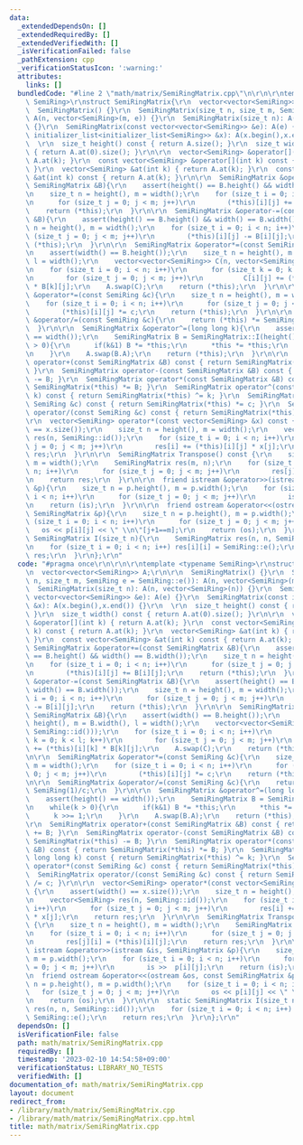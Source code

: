 ```yaml
---
data:
  _extendedDependsOn: []
  _extendedRequiredBy: []
  _extendedVerifiedWith: []
  _isVerificationFailed: false
  _pathExtension: cpp
  _verificationStatusIcon: ':warning:'
  attributes:
    links: []
  bundledCode: "#line 2 \"math/matrix/SemiRingMatrix.cpp\"\n\r\n\r\ntemplate <typename\
    \ SemiRing>\r\nstruct SemiRingMatrix{\r\n  vector<vector<SemiRing>> A;\r\n\r\n\
    \  SemiRingMatrix() {}\r\n  SemiRingMatrix(size_t n, size_t m, SemiRing e = SemiRing::e()):\
    \ A(n, vector<SemiRing>(m, e)) {}\r\n  SemiRingMatrix(size_t n): A(n, vector<SemiRing>(n))\
    \ {}\r\n  SemiRingMatrix(const vector<vector<SemiRing>> &e): A(e) {}\r\n  SemiRingMatrix(const\
    \ initializer_list<initializer_list<SemiRing>> &x): A(x.begin(),x.end()) {}\r\n\
    \  \r\n  size_t height() const { return A.size(); }\r\n  size_t width() const\
    \ { return A.at(0).size(); }\r\n\r\n  vector<SemiRing> &operator[](int k) { return\
    \ A.at(k); }\r\n  const vector<SemiRing> &operator[](int k) const { return A.at(k);\
    \ }\r\n  vector<SemiRing> &at(int k) { return A.at(k); }\r\n  const vector<SemiRing>\
    \ &at(int k) const { return A.at(k); }\r\n\r\n  SemiRingMatrix &operator+=(const\
    \ SemiRingMatrix &B){\r\n    assert(height() == B.height() && width() == B.width());\r\
    \n    size_t n = height(), m = width();\r\n    for (size_t i = 0; i < n; i++)\r\
    \n      for (size_t j = 0; j < m; j++)\r\n        (*this)[i][j] += B[i][j];\r\n\
    \    return (*this);\r\n  }\r\n\r\n  SemiRingMatrix &operator-=(const SemiRingMatrix\
    \ &B){\r\n    assert(height() == B.height() && width() == B.width());\r\n    size_t\
    \ n = height(), m = width();\r\n    for (size_t i = 0; i < n; i++)\r\n      for\
    \ (size_t j = 0; j < m; j++)\r\n        (*this)[i][j] -= B[i][j];\r\n    return\
    \ (*this);\r\n  }\r\n\r\n  SemiRingMatrix &operator*=(const SemiRingMatrix &B){\r\
    \n    assert(width() == B.height());\r\n    size_t n = height(), m = B.width(),\
    \ l = width();\r\n    vector<vector<SemiRing>> C(n, vector<SemiRing>(m, SemiRing::id()));\r\
    \n    for (size_t i = 0; i < n; i++)\r\n      for (size_t k = 0; k < l; k++)\r\
    \n        for (size_t j = 0; j < m; j++)\r\n          C[i][j] += (*this)[i][k]\
    \ * B[k][j];\r\n    A.swap(C);\r\n    return (*this);\r\n  }\r\n\r\n  SemiRingMatrix\
    \ &operator*=(const SemiRing &c){\r\n    size_t n = height(), m = width();\r\n\
    \    for (size_t i = 0; i < n; i++)\r\n      for (size_t j = 0; j < m; j++)\r\n\
    \        (*this)[i][j] *= c;\r\n    return (*this);\r\n  }\r\n\r\n  SemiRingMatrix\
    \ &operator/=(const SemiRing &c){\r\n    return (*this) *= SemiRing(1)/c;\r\n\
    \  }\r\n\r\n  SemiRingMatrix &operator^=(long long k){\r\n    assert(height()\
    \ == width());\r\n    SemiRingMatrix B = SemiRingMatrix::I(height());\r\n    while(k\
    \ > 0){\r\n      if(k&1) B *= *this;\r\n      *this *= *this;\r\n      k >>= 1;\r\
    \n    }\r\n    A.swap(B.A);\r\n    return (*this);\r\n  }\r\n\r\n  SemiRingMatrix\
    \ operator+(const SemiRingMatrix &B) const { return SemiRingMatrix(*this) += B;\
    \ }\r\n  SemiRingMatrix operator-(const SemiRingMatrix &B) const { return SemiRingMatrix(*this)\
    \ -= B; }\r\n  SemiRingMatrix operator*(const SemiRingMatrix &B) const { return\
    \ SemiRingMatrix(*this) *= B; }\r\n  SemiRingMatrix operator^(const long long\
    \ k) const { return SemiRingMatrix(*this) ^= k; }\r\n  SemiRingMatrix operator*(const\
    \ SemiRing &c) const { return SemiRingMatrix(*this) *= c; }\r\n  SemiRingMatrix\
    \ operator/(const SemiRing &c) const { return SemiRingMatrix(*this) /= c; }\r\n\
    \r\n  vector<SemiRing> operator*(const vector<SemiRing> &x) const {\r\n    assert(width()\
    \ == x.size());\r\n    size_t n = height(), m = width();\r\n    vector<SemiRing>\
    \ res(n, SemiRing::id());\r\n    for (size_t i = 0; i < n; i++)\r\n      for (size_t\
    \ j = 0; j < m; j++)\r\n        res[i] += (*this)[i][j] * x[j];\r\n    return\
    \ res;\r\n  }\r\n\r\n  SemiRingMatrix Transpose() const {\r\n    size_t n = height(),\
    \ m = width();\r\n    SemiRingMatrix res(m, n);\r\n    for (size_t i = 0; i <\
    \ n; i++)\r\n      for (size_t j = 0; j < m; j++)\r\n        res[j][i] = (*this)[i][j];\r\
    \n    return res;\r\n  }\r\n\r\n  friend istream &operator>>(istream &is, SemiRingMatrix\
    \ &p){\r\n    size_t n = p.height(), m = p.width();\r\n    for (size_t i = 0;\
    \ i < n; i++)\r\n      for (size_t j = 0; j < m; j++)\r\n        is >>  p[i][j];\r\
    \n    return (is);\r\n  }\r\n\r\n  friend ostream &operator<<(ostream &os, const\
    \ SemiRingMatrix &p){\r\n    size_t n = p.height(), m = p.width();\r\n    for\
    \ (size_t i = 0; i < n; i++)\r\n      for (size_t j = 0; j < m; j++)\r\n     \
    \   os << p[i][j] << \" \\n\"[j+1==m];\r\n    return (os);\r\n  }\r\n\r\n  static\
    \ SemiRingMatrix I(size_t n){\r\n    SemiRingMatrix res(n, n, SemiRing::id());\r\
    \n    for (size_t i = 0; i < n; i++) res[i][i] = SemiRing::e();\r\n    return\
    \ res;\r\n  }\r\n};\r\n"
  code: "#pragma once\r\n\r\n\r\ntemplate <typename SemiRing>\r\nstruct SemiRingMatrix{\r\
    \n  vector<vector<SemiRing>> A;\r\n\r\n  SemiRingMatrix() {}\r\n  SemiRingMatrix(size_t\
    \ n, size_t m, SemiRing e = SemiRing::e()): A(n, vector<SemiRing>(m, e)) {}\r\n\
    \  SemiRingMatrix(size_t n): A(n, vector<SemiRing>(n)) {}\r\n  SemiRingMatrix(const\
    \ vector<vector<SemiRing>> &e): A(e) {}\r\n  SemiRingMatrix(const initializer_list<initializer_list<SemiRing>>\
    \ &x): A(x.begin(),x.end()) {}\r\n  \r\n  size_t height() const { return A.size();\
    \ }\r\n  size_t width() const { return A.at(0).size(); }\r\n\r\n  vector<SemiRing>\
    \ &operator[](int k) { return A.at(k); }\r\n  const vector<SemiRing> &operator[](int\
    \ k) const { return A.at(k); }\r\n  vector<SemiRing> &at(int k) { return A.at(k);\
    \ }\r\n  const vector<SemiRing> &at(int k) const { return A.at(k); }\r\n\r\n \
    \ SemiRingMatrix &operator+=(const SemiRingMatrix &B){\r\n    assert(height()\
    \ == B.height() && width() == B.width());\r\n    size_t n = height(), m = width();\r\
    \n    for (size_t i = 0; i < n; i++)\r\n      for (size_t j = 0; j < m; j++)\r\
    \n        (*this)[i][j] += B[i][j];\r\n    return (*this);\r\n  }\r\n\r\n  SemiRingMatrix\
    \ &operator-=(const SemiRingMatrix &B){\r\n    assert(height() == B.height() &&\
    \ width() == B.width());\r\n    size_t n = height(), m = width();\r\n    for (size_t\
    \ i = 0; i < n; i++)\r\n      for (size_t j = 0; j < m; j++)\r\n        (*this)[i][j]\
    \ -= B[i][j];\r\n    return (*this);\r\n  }\r\n\r\n  SemiRingMatrix &operator*=(const\
    \ SemiRingMatrix &B){\r\n    assert(width() == B.height());\r\n    size_t n =\
    \ height(), m = B.width(), l = width();\r\n    vector<vector<SemiRing>> C(n, vector<SemiRing>(m,\
    \ SemiRing::id()));\r\n    for (size_t i = 0; i < n; i++)\r\n      for (size_t\
    \ k = 0; k < l; k++)\r\n        for (size_t j = 0; j < m; j++)\r\n          C[i][j]\
    \ += (*this)[i][k] * B[k][j];\r\n    A.swap(C);\r\n    return (*this);\r\n  }\r\
    \n\r\n  SemiRingMatrix &operator*=(const SemiRing &c){\r\n    size_t n = height(),\
    \ m = width();\r\n    for (size_t i = 0; i < n; i++)\r\n      for (size_t j =\
    \ 0; j < m; j++)\r\n        (*this)[i][j] *= c;\r\n    return (*this);\r\n  }\r\
    \n\r\n  SemiRingMatrix &operator/=(const SemiRing &c){\r\n    return (*this) *=\
    \ SemiRing(1)/c;\r\n  }\r\n\r\n  SemiRingMatrix &operator^=(long long k){\r\n\
    \    assert(height() == width());\r\n    SemiRingMatrix B = SemiRingMatrix::I(height());\r\
    \n    while(k > 0){\r\n      if(k&1) B *= *this;\r\n      *this *= *this;\r\n\
    \      k >>= 1;\r\n    }\r\n    A.swap(B.A);\r\n    return (*this);\r\n  }\r\n\
    \r\n  SemiRingMatrix operator+(const SemiRingMatrix &B) const { return SemiRingMatrix(*this)\
    \ += B; }\r\n  SemiRingMatrix operator-(const SemiRingMatrix &B) const { return\
    \ SemiRingMatrix(*this) -= B; }\r\n  SemiRingMatrix operator*(const SemiRingMatrix\
    \ &B) const { return SemiRingMatrix(*this) *= B; }\r\n  SemiRingMatrix operator^(const\
    \ long long k) const { return SemiRingMatrix(*this) ^= k; }\r\n  SemiRingMatrix\
    \ operator*(const SemiRing &c) const { return SemiRingMatrix(*this) *= c; }\r\n\
    \  SemiRingMatrix operator/(const SemiRing &c) const { return SemiRingMatrix(*this)\
    \ /= c; }\r\n\r\n  vector<SemiRing> operator*(const vector<SemiRing> &x) const\
    \ {\r\n    assert(width() == x.size());\r\n    size_t n = height(), m = width();\r\
    \n    vector<SemiRing> res(n, SemiRing::id());\r\n    for (size_t i = 0; i < n;\
    \ i++)\r\n      for (size_t j = 0; j < m; j++)\r\n        res[i] += (*this)[i][j]\
    \ * x[j];\r\n    return res;\r\n  }\r\n\r\n  SemiRingMatrix Transpose() const\
    \ {\r\n    size_t n = height(), m = width();\r\n    SemiRingMatrix res(m, n);\r\
    \n    for (size_t i = 0; i < n; i++)\r\n      for (size_t j = 0; j < m; j++)\r\
    \n        res[j][i] = (*this)[i][j];\r\n    return res;\r\n  }\r\n\r\n  friend\
    \ istream &operator>>(istream &is, SemiRingMatrix &p){\r\n    size_t n = p.height(),\
    \ m = p.width();\r\n    for (size_t i = 0; i < n; i++)\r\n      for (size_t j\
    \ = 0; j < m; j++)\r\n        is >>  p[i][j];\r\n    return (is);\r\n  }\r\n\r\
    \n  friend ostream &operator<<(ostream &os, const SemiRingMatrix &p){\r\n    size_t\
    \ n = p.height(), m = p.width();\r\n    for (size_t i = 0; i < n; i++)\r\n   \
    \   for (size_t j = 0; j < m; j++)\r\n        os << p[i][j] << \" \\n\"[j+1==m];\r\
    \n    return (os);\r\n  }\r\n\r\n  static SemiRingMatrix I(size_t n){\r\n    SemiRingMatrix\
    \ res(n, n, SemiRing::id());\r\n    for (size_t i = 0; i < n; i++) res[i][i] =\
    \ SemiRing::e();\r\n    return res;\r\n  }\r\n};\r\n"
  dependsOn: []
  isVerificationFile: false
  path: math/matrix/SemiRingMatrix.cpp
  requiredBy: []
  timestamp: '2023-02-10 14:54:58+09:00'
  verificationStatus: LIBRARY_NO_TESTS
  verifiedWith: []
documentation_of: math/matrix/SemiRingMatrix.cpp
layout: document
redirect_from:
- /library/math/matrix/SemiRingMatrix.cpp
- /library/math/matrix/SemiRingMatrix.cpp.html
title: math/matrix/SemiRingMatrix.cpp
---
```

